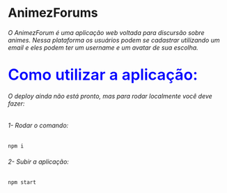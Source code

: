 # AnimezForums
###### O AnimezForum é uma aplicação web voltada para discursão sobre animes. Nessa plataforma os usuários podem se cadastrar utilizando um email e eles podem ter um username e um avatar de sua escolha. 

<Span style="color: blue; font-size:35px; font-weight:600">Como utilizar a aplicação:</Span>
###### O deploy ainda não está pronto, mas para rodar localmente você deve fazer:

###### 1- Rodar o comando:
```
npm i
```

###### 2- Subir a aplicação:
```
npm start
```
